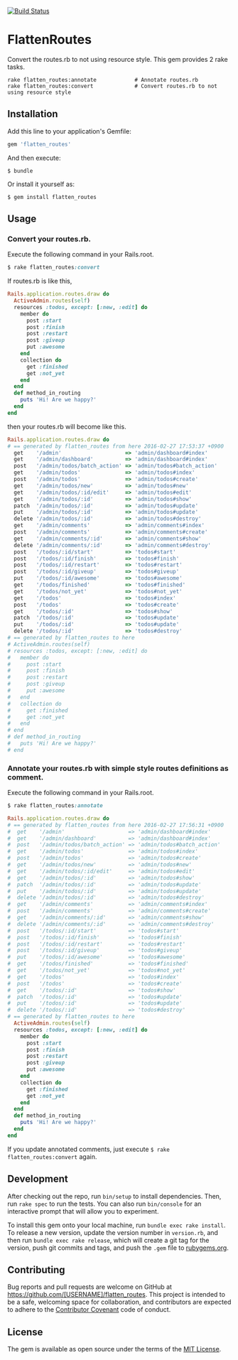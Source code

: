 [![Build Status](https://travis-ci.org/serihiro/flatten_routes.svg?branch=master)](https://travis-ci.org/serihiro/flatten_routes)

# FlattenRoutes

Convert the routes.rb to not using resource style.
This gem provides 2 rake tasks.

```
rake flatten_routes:annotate            # Annotate routes.rb
rake flatten_routes:convert             # Convert routes.rb to not using resource style
```

## Installation

Add this line to your application's Gemfile:

```ruby
gem 'flatten_routes'
```

And then execute:

    $ bundle

Or install it yourself as:

    $ gem install flatten_routes

## Usage

### Convert your routes.rb.

Execute the following command in your Rails.root.

```ruby
$ rake flatten_routes:convert
```

If routes.rb is like this,

```ruby
Rails.application.routes.draw do
  ActiveAdmin.routes(self)
  resources :todos, except: [:new, :edit] do
    member do
      post :start
      post :finish
      post :restart
      post :giveup
      put :awesome
    end
    collection do
      get :finished
      get :not_yet
    end
  end
  def method_in_routing
    puts 'Hi! Are we happy?'
  end
end
```

then your routes.rb will become like this.

```ruby
Rails.application.routes.draw do
# == generated by flatten_routes from here 2016-02-27 17:53:37 +0900
  get    '/admin'                    => 'admin/dashboard#index'
  get    '/admin/dashboard'          => 'admin/dashboard#index'
  post   '/admin/todos/batch_action' => 'admin/todos#batch_action'
  get    '/admin/todos'              => 'admin/todos#index'
  post   '/admin/todos'              => 'admin/todos#create'
  get    '/admin/todos/new'          => 'admin/todos#new'
  get    '/admin/todos/:id/edit'     => 'admin/todos#edit'
  get    '/admin/todos/:id'          => 'admin/todos#show'
  patch  '/admin/todos/:id'          => 'admin/todos#update'
  put    '/admin/todos/:id'          => 'admin/todos#update'
  delete '/admin/todos/:id'          => 'admin/todos#destroy'
  get    '/admin/comments'           => 'admin/comments#index'
  post   '/admin/comments'           => 'admin/comments#create'
  get    '/admin/comments/:id'       => 'admin/comments#show'
  delete '/admin/comments/:id'       => 'admin/comments#destroy'
  post   '/todos/:id/start'          => 'todos#start'
  post   '/todos/:id/finish'         => 'todos#finish'
  post   '/todos/:id/restart'        => 'todos#restart'
  post   '/todos/:id/giveup'         => 'todos#giveup'
  put    '/todos/:id/awesome'        => 'todos#awesome'
  get    '/todos/finished'           => 'todos#finished'
  get    '/todos/not_yet'            => 'todos#not_yet'
  get    '/todos'                    => 'todos#index'
  post   '/todos'                    => 'todos#create'
  get    '/todos/:id'                => 'todos#show'
  patch  '/todos/:id'                => 'todos#update'
  put    '/todos/:id'                => 'todos#update'
  delete '/todos/:id'                => 'todos#destroy'
# == generated by flatten_routes to here
# ActiveAdmin.routes(self)
# resources :todos, except: [:new, :edit] do
#   member do
#     post :start
#     post :finish
#     post :restart
#     post :giveup
#     put :awesome
#   end
#   collection do
#     get :finished
#     get :not_yet
#   end
# end
# def method_in_routing
#   puts 'Hi! Are we happy?'
# end
```

### Annotate your routes.rb with simple style routes definitions as comment.

Execute the following command in your Rails.root.

```ruby
$ rake flatten_routes:annotate
```

```ruby
Rails.application.routes.draw do
# == generated by flatten_routes from here 2016-02-27 17:56:31 +0900
#  get    '/admin'                    => 'admin/dashboard#index'
#  get    '/admin/dashboard'          => 'admin/dashboard#index'
#  post   '/admin/todos/batch_action' => 'admin/todos#batch_action'
#  get    '/admin/todos'              => 'admin/todos#index'
#  post   '/admin/todos'              => 'admin/todos#create'
#  get    '/admin/todos/new'          => 'admin/todos#new'
#  get    '/admin/todos/:id/edit'     => 'admin/todos#edit'
#  get    '/admin/todos/:id'          => 'admin/todos#show'
#  patch  '/admin/todos/:id'          => 'admin/todos#update'
#  put    '/admin/todos/:id'          => 'admin/todos#update'
#  delete '/admin/todos/:id'          => 'admin/todos#destroy'
#  get    '/admin/comments'           => 'admin/comments#index'
#  post   '/admin/comments'           => 'admin/comments#create'
#  get    '/admin/comments/:id'       => 'admin/comments#show'
#  delete '/admin/comments/:id'       => 'admin/comments#destroy'
#  post   '/todos/:id/start'          => 'todos#start'
#  post   '/todos/:id/finish'         => 'todos#finish'
#  post   '/todos/:id/restart'        => 'todos#restart'
#  post   '/todos/:id/giveup'         => 'todos#giveup'
#  put    '/todos/:id/awesome'        => 'todos#awesome'
#  get    '/todos/finished'           => 'todos#finished'
#  get    '/todos/not_yet'            => 'todos#not_yet'
#  get    '/todos'                    => 'todos#index'
#  post   '/todos'                    => 'todos#create'
#  get    '/todos/:id'                => 'todos#show'
#  patch  '/todos/:id'                => 'todos#update'
#  put    '/todos/:id'                => 'todos#update'
#  delete '/todos/:id'                => 'todos#destroy'
# == generated by flatten_routes to here
  ActiveAdmin.routes(self)
  resources :todos, except: [:new, :edit] do
    member do
      post :start
      post :finish
      post :restart
      post :giveup
      put :awesome
    end
    collection do
      get :finished
      get :not_yet
    end
  end
  def method_in_routing
    puts 'Hi! Are we happy?'
  end
end
```

If you update annotated comments, just execute `$ rake flatten_routes:convert` again.

## Development

After checking out the repo, run `bin/setup` to install dependencies. Then, run `rake spec` to run the tests. You can also run `bin/console` for an interactive prompt that will allow you to experiment.

To install this gem onto your local machine, run `bundle exec rake install`. To release a new version, update the version number in `version.rb`, and then run `bundle exec rake release`, which will create a git tag for the version, push git commits and tags, and push the `.gem` file to [rubygems.org](https://rubygems.org).

## Contributing

Bug reports and pull requests are welcome on GitHub at https://github.com/[USERNAME]/flatten_routes. This project is intended to be a safe, welcoming space for collaboration, and contributors are expected to adhere to the [Contributor Covenant](http://contributor-covenant.org) code of conduct.


## License

The gem is available as open source under the terms of the [MIT License](http://opensource.org/licenses/MIT).

